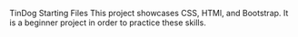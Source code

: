 TinDog Starting Files
This project showcases CSS, HTMl, and Bootstrap.
It is a beginner project in order to practice these skills. 
